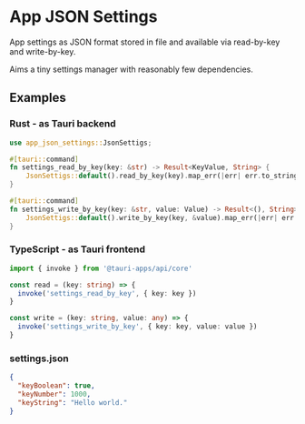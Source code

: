 # App JSON Settings

App settings as JSON format stored in file and available via read-by-key and write-by-key.

Aims a tiny settings manager with reasonably few dependencies.

## Examples

### Rust - as Tauri backend

```rust
use app_json_settings::JsonSettigs;

#[tauri::command]
fn settings_read_by_key(key: &str) -> Result<KeyValue, String> {
    JsonSettigs::default().read_by_key(key).map_err(|err| err.to_string())
}

#[tauri::command]
fn settings_write_by_key(key: &str, value: Value) -> Result<(), String> {
    JsonSettigs::default().write_by_key(key, &value).map_err(|err| err.to_string())
}
```

### TypeScript - as Tauri frontend

```ts
import { invoke } from '@tauri-apps/api/core'

const read = (key: string) => {
  invoke('settings_read_by_key', { key: key })
}

const write = (key: string, value: any) => {
  invoke('settings_write_by_key', { key: key, value: value })
}
```

### settings.json

```json
{
  "keyBoolean": true,
  "keyNumber": 1000,
  "keyString": "Hello world."
}
```
